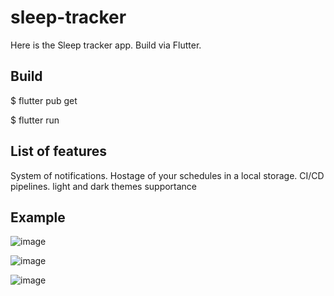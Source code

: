 # sleep-tracker
Here is the Sleep tracker app. Build via Flutter. 

## Build

$ flutter pub get

$ flutter run 

## List of features

System of notifications. Hostage of your schedules in a local storage. CI/CD pipelines. light and dark themes supportance

## Example 

![image](https://github.com/ChabanovX/sleep-tracker/assets/160529597/b0a3720e-c87d-4852-a64e-82eb0d298118)

![image](https://github.com/ChabanovX/sleep-tracker/assets/160529597/d5e1c669-91e4-421c-b7aa-4df35ce3e320)

![image](https://github.com/ChabanovX/sleep-tracker/assets/160529597/b442c99c-8a19-4503-b91e-359a942a8075)


